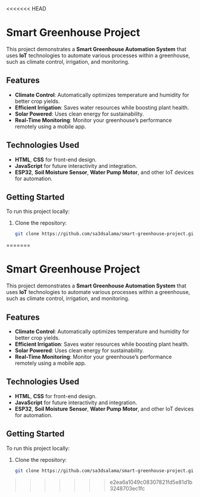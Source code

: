 <<<<<<< HEAD
# Smart Greenhouse Project

This project demonstrates a **Smart Greenhouse Automation System** that uses **IoT** technologies to automate various processes within a greenhouse, such as climate control, irrigation, and monitoring.

## Features

- **Climate Control**: Automatically optimizes temperature and humidity for better crop yields.
- **Efficient Irrigation**: Saves water resources while boosting plant health.
- **Solar Powered**: Uses clean energy for sustainability.
- **Real-Time Monitoring**: Monitor your greenhouse’s performance remotely using a mobile app.

## Technologies Used

- **HTML**, **CSS** for front-end design.
- **JavaScript** for future interactivity and integration.
- **ESP32**, **Soil Moisture Sensor**, **Water Pump Motor**, and other IoT devices for automation.

## Getting Started

To run this project locally:

1. Clone the repository:
   ```bash
   git clone https://github.com/sa3dsalama/smart-greenhouse-project.git
=======
# Smart Greenhouse Project

This project demonstrates a **Smart Greenhouse Automation System** that uses **IoT** technologies to automate various processes within a greenhouse, such as climate control, irrigation, and monitoring.

## Features

- **Climate Control**: Automatically optimizes temperature and humidity for better crop yields.
- **Efficient Irrigation**: Saves water resources while boosting plant health.
- **Solar Powered**: Uses clean energy for sustainability.
- **Real-Time Monitoring**: Monitor your greenhouse’s performance remotely using a mobile app.

## Technologies Used

- **HTML**, **CSS** for front-end design.
- **JavaScript** for future interactivity and integration.
- **ESP32**, **Soil Moisture Sensor**, **Water Pump Motor**, and other IoT devices for automation.

## Getting Started

To run this project locally:

1. Clone the repository:
   ```bash
   git clone https://github.com/sa3dsalama/smart-greenhouse-project.git
>>>>>>> e2ea6a1049c08307821fd5e81d1b3248703ec1fc
